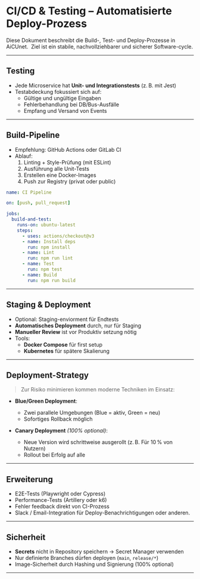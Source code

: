 # CI/CD & Testing – Automatisierte Deploy-Prozess

Diese Dokument beschreibt die Build-, Test- und Deploy-Prozesse in AiCUnet.  Ziel ist ein stabile, nachvollziehbarer und sicherer Software-cycle.

---

## Testing 

- Jede Microservice hat  **Unit- und Integrationstests** (z. B. mit Jest)
- Testabdeckung fokussiert sich auf:
  - Gültige und ungültige Eingaben
  - Fehlerbehandlung bei DB/Bus-Ausfälle
  - Empfang und Versand von Events

---

## Build-Pipeline

- Empfehlung: GitHub Actions oder GitLab CI
- Ablauf:
  1. Linting + Style-Prüfung (mit ESLint)
  2. Ausführung alle Unit-Tests
  3. Erstellen eine Docker-Images
  4. Push zur Registry (privat oder public)

```yaml
name: CI Pipeline

on: [push, pull_request]

jobs:
  build-and-test:
    runs-on: ubuntu-latest
    steps:
      - uses: actions/checkout@v3
      - name: Install deps
        run: npm install
      - name: Lint
        run: npm run lint
      - name: Test
        run: npm test
      - name: Build
        run: npm run build
```

---

## Staging & Deployment

- Optional: Staging-enviorment für Endtests
- **Automatisches Deployment** durch, nur für Staging
- **Manueller Review** ist vor Produktiv setzung nötig
- Tools:
  - **Docker Compose** für first setup
  - **Kubernetes** für spätere Skalierung

---

## Deployment-Strategy

> Zur Risiko minimieren kommen moderne Techniken im Einsatz:

- **Blue/Green Deployment**:
  - Zwei parallele Umgebungen (Blue = aktiv, Green = neu)
  - Sofortiges Rollback möglich

- **Canary Deployment** *(100% optional)*:
  - Neue Version wird schrittweise ausgerollt (z. B. Für 10 % von Nutzern)
  - Rollout bei Erfolg auf alle

---

## Erweiterung

- E2E-Tests (Playwright oder Cypress)
- Performance-Tests (Artillery oder k6)
- Fehler feedback direkt von CI-Prozess
- Slack / Email-Integration für Deploy-Benachrichtigungen oder anderen.

---

## Sicherheit

- **Secrets** nicht in Repository speichern → Secret Manager verwenden
- Nur definierte Branches dürfen deployen (`main`, `release/*`)
- Image-Sicherheit durch Hashing und Signierung (100% optional)

---

